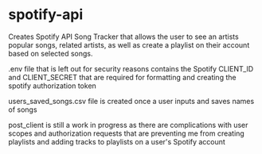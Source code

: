 # spotify-api
Creates Spotify API Song Tracker that allows the user to see an artists popular songs, related artists, as well as create a playlist on their account based on selected songs.

.env file that is left out for security reasons contains the Spotify CLIENT_ID and CLIENT_SECRET that are required for formatting and creating the spotify authorization token

users_saved_songs.csv file is created once a user inputs and saves names of songs

post_client is still a work in progress as there are complications with user scopes and authorization requests that are preventing me from creating playlists and adding tracks to playlists on a user's Spotify account